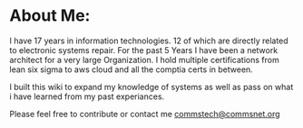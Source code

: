 # About Me:
I have 17 years in information technologies. 12 of which are directly related to electronic systems repair. For the past 5 Years I have been a network architect for a very large Organization. I hold multiple certifications from lean six sigma to aws cloud and all the comptia certs in between. 

I built this wiki to expand my knowledge of systems as well as pass on what i have learned from my past experiances. 

Please feel free to contribute or contact me commstech@commsnet.org
